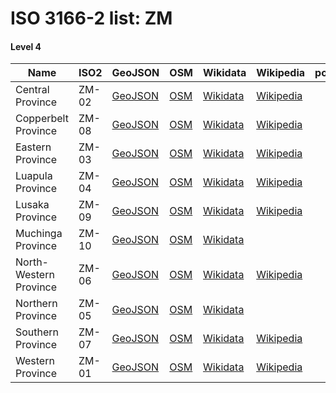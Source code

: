 # ISO 3166-2 list: ZM


#### Level 4
Name | ISO2 | GeoJSON | OSM | Wikidata | Wikipedia | population 
--- | --- | --- | --- | --- | --- | --: 
Central Province | ZM-02 | [GeoJSON](../../geojson/q8/iso2/ZM/ZM-02.geojson) | [OSM](https://www.openstreetmap.org/relation/318861) | [Wikidata](https://www.wikidata.org/wiki/Q190718) | [Wikipedia](http://en.wikipedia.org/wiki/en%3ACentral%20Province%2C%20Zambia) | 
Copperbelt Province | ZM-08 | [GeoJSON](../../geojson/q8/iso2/ZM/ZM-08.geojson) | [OSM](https://www.openstreetmap.org/relation/318860) | [Wikidata](https://www.wikidata.org/wiki/Q1131523) | [Wikipedia](http://en.wikipedia.org/wiki/en%3ACopperbelt%20Province) | 
Eastern Province | ZM-03 | [GeoJSON](../../geojson/q8/iso2/ZM/ZM-03.geojson) | [OSM](https://www.openstreetmap.org/relation/318865) | [Wikidata](https://www.wikidata.org/wiki/Q823810) | [Wikipedia](http://en.wikipedia.org/wiki/en%3AEastern%20Province%2C%20Zambia) | 
Luapula Province | ZM-04 | [GeoJSON](../../geojson/q8/iso2/ZM/ZM-04.geojson) | [OSM](https://www.openstreetmap.org/relation/318866) | [Wikidata](https://www.wikidata.org/wiki/Q386667) | [Wikipedia](http://en.wikipedia.org/wiki/en%3ALuapula%20Province) | 
Lusaka Province | ZM-09 | [GeoJSON](../../geojson/q8/iso2/ZM/ZM-09.geojson) | [OSM](https://www.openstreetmap.org/relation/318864) | [Wikidata](https://www.wikidata.org/wiki/Q819998) | [Wikipedia](http://en.wikipedia.org/wiki/en%3ALusaka%20Province) | 
Muchinga Province | ZM-10 | [GeoJSON](../../geojson/q8/iso2/ZM/ZM-10.geojson) | [OSM](https://www.openstreetmap.org/relation/3668334) | [Wikidata](https://www.wikidata.org/wiki/Q6714242) |  | 
North-Western Province | ZM-06 | [GeoJSON](../../geojson/q8/iso2/ZM/ZM-06.geojson) | [OSM](https://www.openstreetmap.org/relation/318859) | [Wikidata](https://www.wikidata.org/wiki/Q846320) | [Wikipedia](http://en.wikipedia.org/wiki/en%3ANorth-Western%20Province%2C%20Zambia) | 
Northern Province | ZM-05 | [GeoJSON](../../geojson/q8/iso2/ZM/ZM-05.geojson) | [OSM](https://www.openstreetmap.org/relation/318862) | [Wikidata](https://www.wikidata.org/wiki/Q778738) |  | 
Southern Province | ZM-07 | [GeoJSON](../../geojson/q8/iso2/ZM/ZM-07.geojson) | [OSM](https://www.openstreetmap.org/relation/318863) | [Wikidata](https://www.wikidata.org/wiki/Q738382) | [Wikipedia](http://en.wikipedia.org/wiki/en%3ASouthern%20Province%2C%20Zambia) | 
Western Province | ZM-01 | [GeoJSON](../../geojson/q8/iso2/ZM/ZM-01.geojson) | [OSM](https://www.openstreetmap.org/relation/318852) | [Wikidata](https://www.wikidata.org/wiki/Q748486) | [Wikipedia](http://en.wikipedia.org/wiki/en%3AWestern%20Province%2C%20Zambia) | 
